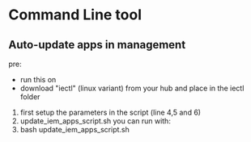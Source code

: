 # Command Line tool

## Auto-update apps in management
pre:
* run this on 
* download "iectl" (linux variant) from your hub and place in the iectl folder

1. first setup the parameters in the script (line 4,5 and 6)
2. update_iem_apps_script.sh you can run with:
3. bash update_iem_apps_script.sh
